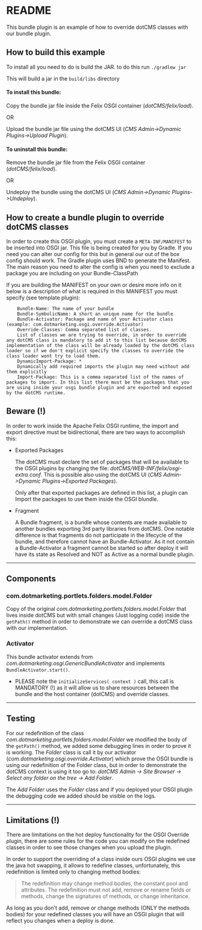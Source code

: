 # README

This bundle plugin is an example of how to override dotCMS classes with our bundle plugin.

## How to build this example

To install all you need to do is build the JAR. to do this run
`./gradlew jar`

This will build a jar in the `build/libs` directory

#### To install this bundle:
Copy the bundle jar file inside the Felix OSGI container (*dotCMS/felix/load*).
        
OR
        
Upload the bundle jar file using the dotCMS UI (*CMS Admin->Dynamic Plugins->Upload Plugin*).

#### To uninstall this bundle:
Remove the bundle jar file from the Felix OSGI container (*dotCMS/felix/load*).

OR

Undeploy the bundle using the dotCMS UI (*CMS Admin->Dynamic Plugins->Undeploy*).

## How to create a bundle plugin to override dotCMS classes

In order to create this OSGI plugin, you must create a `META-INF/MANIFEST` to be inserted into OSGI jar.
This file is being created for you by Gradle. If you need you can alter our config for this but in general our out of the box config should work.
The Gradle plugin uses BND to generate the Manifest. The main reason you need to alter the config is when you need to exclude a package you are including on your Bundle-ClassPath

If you are building the MANIFEST on your own or desire more info on it below is a description of what is required in this MANIFEST you must specify (see template plugin):

```
    Bundle-Name: The name of your bundle
    Bundle-SymbolicName: A short an unique name for the bundle
    Bundle-Activator: Package and name of your Activator class (example: com.dotmarketing.osgi.override.Activator)
    Override-Classes: Comma separated list of classes.
    List of classes we are trying to override, in order to override any dotCMS class is mandatory to add it to this list because dotCMS implementation of the class will be already loaded by the dotCMS class loader so if we don't explicit specify the classes to override the class loader wont try to load them.
    DynamicImport-Package: *
    Dynamically add required imports the plugin may need without add them explicitly
    Import-Package: This is a comma separated list of the names of packages to import. In this list there must be the packages that you are using inside your osgi bundle plugin and are exported and exposed by the dotCMS runtime.
```

## Beware (!)

In order to work inside the Apache Felix OSGI runtime, the import and export directive must be bidirectional, there are two ways to accomplish this:

* Exported Packages

    The dotCMS must declare the set of packages that will be available to the OSGI plugins by changing the file: *dotCMS/WEB-INF/felix/osgi-extra.conf*.
This is possible also using the dotCMS UI (*CMS Admin->Dynamic Plugins->Exported Packages*).

    Only after that exported packages are defined in this list, a plugin can Import the packages to use them inside the OSGI blundle.
    
* Fragment

    A Bundle fragment, is a bundle whose contents are made available to another bundles exporting 3rd party libraries from dotCMS.
One notable difference is that fragments do not participate in the lifecycle of the bundle, and therefore cannot have an Bundle-Activator.
As it not contain a Bundle-Activator a fragment cannot be started so after deploy it will have its state as Resolved and NOT as Active as a normal bundle plugin.

---
## Components

### com.dotmarketing.portlets.folders.model.Folder

Copy of the original *com.dotmarketing.portlets.folders.model.Folder* that lives inside dotCMS but with small changes (Just logging code) inside the `getPath()` method in order to demonstrate we can override a dotCMS class with our implementation.

### Activator

This bundle activator extends from *com.dotmarketing.osgi.GenericBundleActivator* and implements `BundleActivator.start()`.

* PLEASE note the `initializeServices( context )` call, this call is MANDATORY (!) as it will allow us to share resources between the bundle and the host container (dotCMS) and override classes.

---
## Testing

For our redefinition of the class *com.dotmarketing.portlets.folders.model.Folder* we modified the body of the `getPath()` method, we added some debugging lines in order to prove it is working.
The *Folder* class is call it by our activator (*com.dotmarketing.osgi.override.Activator*) which prove the OSGI bundle is using our redefinition of the Folder class, but in order to demonstrate the dotCMS context is using it too go to:
*dotCMS Admin -> Site Browser -> Select any folder on the tree -> Add Folder*.

The *Add Folder* uses the *Folder* class and if you deployed your OSGI plugin the debugging code we added should be visible on the logs.

---

## Limitations (!)

There are limitations on the hot deploy functionality for the OSGI Override plugin, there are some rules for the code you can modify on the redefined classes in order to see those changes when you upload the plugin.

In order to support the overriding of a class inside ours OSGI plugins we use the java hot swapping, it allows to redefine classes, unfortunately, this redefinition is limited only to changing method bodies:

> The redefinition may change method bodies, the constant pool and attributes. The redefinition must not add, remove or rename fields or methods, change the signatures of methods, or change inheritance.

As long as you don't add, remove or change methods (ONLY the methods bodies) for your redefined classes you will have an OSGI plugin that will reflect you changes when a deploy is done.